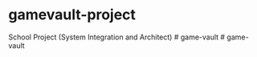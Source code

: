 # gamevault-project
School Project (System Integration and Architect)
#   g a m e - v a u l t  
 #   g a m e - v a u l t  
 